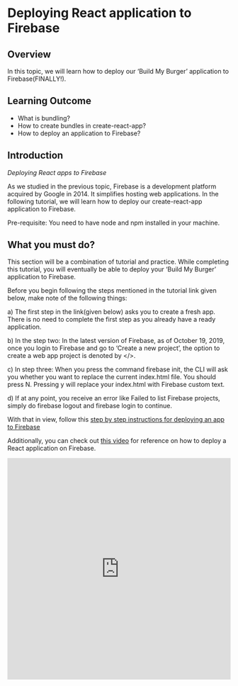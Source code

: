 # Deploying React application to Firebase

## Overview

In this topic, we will learn how to deploy our ‘Build My Burger’ application to Firebase(FINALLY!).

## Learning Outcome

- What is bundling?
- How to create bundles in create-react-app?
- How to deploy an application to Firebase?


## Introduction

*Deploying React apps to Firebase*

As we studied in the previous topic, Firebase is a development platform acquired by Google in 2014. It simplifies hosting web applications. In the following tutorial, we will learn how to deploy our create-react-app application to Firebase.

Pre-requisite: You need to have node and npm installed in your machine. 

## What you must do?

This section will be a combination of tutorial and practice. While completing this tutorial, you will eventually be able to deploy your ‘Build My Burger’ application to Firebase.

Before you begin following the steps mentioned in the tutorial link given below, make note of the following things:

a)	The first step in the link(given below) asks you to create a fresh app. There is no need to complete the first step as you already have a ready application.

b)	In the step two: In the latest version of Firebase, as of October 19, 2019, once you login to Firebase and go to ‘Create a new project’, the option to create a web app project is denoted by </>.

c)	In step three: When you press the command firebase init, the CLI will ask you whether you want to replace the current index.html file. You should press N. Pressing y will replace your index.html with Firebase custom text.

d)	If at any point, you receive an error like Failed to list Firebase projects, simply do firebase logout and firebase login to continue.

With that in view, follow this [step by step instructions for deploying an app to Firebase](https://www.freecodecamp.org/news/react-and-firebase-are-all-you-need-to-host-your-web-apps-f7ab55919f53/)

Additionally, you can check out [this video](https://www.youtube.com/watch?v=IDHfvpsYShs) for reference on how to deploy a React application on Firebase.


<iframe style='width:100%;height:500px'src="https://www.youtube.com/embed/IDHfvpsYShs" width="640" height="360" frameborder="0" allow="autoplay; fullscreen" allowfullscreen></iframe>